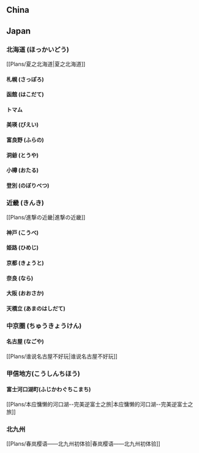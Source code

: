 
## China



## Japan

### 北海道 (ほっかいどう)

[[Plans/夏之北海道|夏之北海道]]

#### 札幌 (さっぽろ)
#### 函館 (はこだて)
#### トマム
#### 美瑛 (びえい)
#### 富良野 (ふらの)
#### 洞爺 (とうや)
#### 小樽 (おたる)
#### 登別 (のぼりべつ)

### 近畿 (きんき)

[[Plans/進撃の近畿|進撃の近畿]]

#### 神戸 (こうべ)

#### 姫路 (ひめじ)
#### 京都 (きょうと)
#### 奈良 (なら)

#### 大阪 (おおさか)
#### 天橋立 (あまのはしだて)

### 中京圏 (ちゅうきょうけん)

#### 名古屋 (なごや)

[[Plans/谁说名古屋不好玩|谁说名古屋不好玩]]

### 甲信地方(こうしんちほう)

#### 富士河口湖町(ふじかわぐちこまち)

[[Plans/本应慵懒的河口湖--完美逆富士之旅|本应慵懒的河口湖--完美逆富士之旅]]

### 北九州

[[Plans/春岚樱语——北九州初体验|春岚樱语——北九州初体验]]